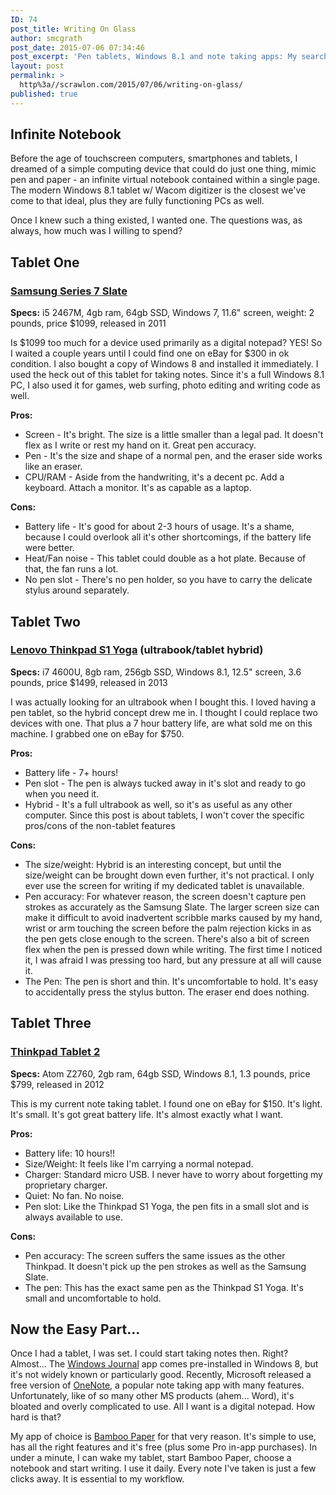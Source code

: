 ```yaml
---
ID: 74
post_title: Writing On Glass
author: smcgrath
post_date: 2015-07-06 07:34:46
post_excerpt: 'Pen tablets, Windows 8.1 and note taking apps: My search for a usable device for writing and maintaining handwritten notes.'
layout: post
permalink: >
  http%3a//scrawlon.com/2015/07/06/writing-on-glass/
published: true
---
```

## Infinite Notebook

Before the age of touchscreen computers, smartphones and tablets, I dreamed of a simple computing device that could do just one thing, mimic pen and paper - an infinite virtual notebook contained within a single page. The modern Windows 8.1 tablet w/ Wacom digitizer is the closest we've come to that ideal, plus they are fully functioning PCs as well.

Once I knew such a thing existed, I wanted one. The questions was, as always, how much was I willing to spend?

## Tablet One

### [Samsung Series 7 Slate][1]

**Specs:** i5 2467M, 4gb ram, 64gb SSD, Windows 7, 11.6" screen, weight: 2 pounds, price $1099, released in 2011

Is $1099 too much for a device used primarily as a digital notepad? YES! So I waited a couple years until I could find one on eBay for $300 in ok condition. I also bought a copy of Windows 8 and installed it immediately. I used the heck out of this tablet for taking notes. Since it's a full Windows 8.1 PC, I also used it for games, web surfing, photo editing and writing code as well.

**Pros:**

*   Screen - It's bright. The size is a little smaller than a legal pad. It doesn't flex as I write or rest my hand on it. Great pen accuracy.
*   Pen - It's the size and shape of a normal pen, and the eraser side works like an eraser.
*   CPU/RAM - Aside from the handwriting, it's a decent pc. Add a keyboard. Attach a monitor. It's as capable as a laptop.

**Cons:**

*   Battery life - It's good for about 2-3 hours of usage. It's a shame, because I could overlook all it's other shortcomings, if the battery life were better.
*   Heat/Fan noise - This tablet could double as a hot plate. Because of that, the fan runs a lot.
*   No pen slot - There's no pen holder, so you have to carry the delicate stylus around separately.

## Tablet Two

### [Lenovo Thinkpad S1 Yoga][2] (ultrabook/tablet hybrid)

**Specs:** i7 4600U, 8gb ram, 256gb SSD, Windows 8.1, 12.5" screen, 3.6 pounds, price $1499, released in 2013

I was actually looking for an ultrabook when I bought this. I loved having a pen tablet, so the hybrid concept drew me in. I thought I could replace two devices with one. That plus a 7 hour battery life, are what sold me on this machine. I grabbed one on eBay for $750.

**Pros:**

*   Battery life - 7+ hours!
*   Pen slot - The pen is always tucked away in it's slot and ready to go when you need it.
*   Hybrid - It's a full ultrabook as well, so it's as useful as any other computer. Since this post is about tablets, I won't cover the specific pros/cons of the non-tablet features

**Cons:**

*   The size/weight: Hybrid is an interesting concept, but until the size/weight can be brought down even further, it's not practical. I only ever use the screen for writing if my dedicated tablet is unavailable.
*   Pen accuracy: For whatever reason, the screen doesn't capture pen strokes as accurately as the Samsung Slate. The larger screen size can make it difficult to avoid inadvertent scribble marks caused by my hand, wrist or arm touching the screen before the palm rejection kicks in as the pen gets close enough to the screen. There's also a bit of screen flex when the pen is pressed down while writing. The first time I noticed it, I was afraid I was pressing too hard, but any pressure at all will cause it.
*   The Pen: The pen is short and thin. It's uncomfortable to hold. It's easy to accidentally press the stylus button. The eraser end does nothing.

## Tablet Three

### [Thinkpad Tablet 2][3]

**Specs:** Atom Z2760, 2gb ram, 64gb SSD, Windows 8.1, 1.3 pounds, price $799, released in 2012

This is my current note taking tablet. I found one on eBay for $150. It's light. It's small. It's got great battery life. It's almost exactly what I want.

**Pros:**

*   Battery life: 10 hours!!
*   Size/Weight: It feels like I'm carrying a normal notepad.
*   Charger: Standard micro USB. I never have to worry about forgetting my proprietary charger.
*   Quiet: No fan. No noise.
*   Pen slot: Like the Thinkpad S1 Yoga, the pen fits in a small slot and is always available to use.

**Cons:**

*   Pen accuracy: The screen suffers the same issues as the other Thinkpad. It doesn't pick up the pen strokes as well as the Samsung Slate.
*   The pen: This has the exact same pen as the Thinkpad S1 Yoga. It's small and uncomfortable to hold.

## Now the Easy Part...

Once I had a tablet, I was set. I could start taking notes then. Right? Almost... The [Windows Journal][4] app comes pre-installed in Windows 8, but it's not widely known or particularly good. Recently, Microsoft released a free version of [OneNote][5], a popular note taking app with many features. Unfortunately, like of so many other MS products (ahem... Word), it's bloated and overly complicated to use. All I want is a digital notepad. How hard is that?

My app of choice is [Bamboo Paper][6] for that very reason. It's simple to use, has all the right features and it's free (plus some Pro in-app purchases). In under a minute, I can wake my tablet, start Bamboo Paper, choose a notebook and start writing. I use it daily. Every note I've taken is just a few clicks away. It is essential to my workflow.

 [1]: http://www.samsung.com/us/support/owners/product/XE700T1A-A04US
 [2]: http://shop.lenovo.com/ca/en/laptops/thinkpad/yoga-series/yoga/
 [3]: http://shop.lenovo.com/us/en/tablets/thinkpad/thinkpad-tablet-2/
 [4]: http://windows.microsoft.com/en-us/windows7/create-and-personalize-handwritten-notes-using-windows-journal
 [5]: https://www.onenote.com/
 [6]: http://bamboopaper.wacom.com/
